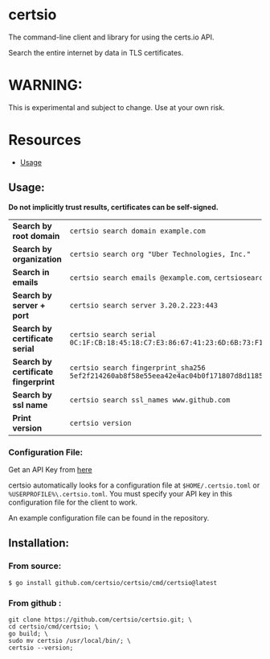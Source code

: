 # certsio
The command-line client and library for using the certs.io API.

Search the entire internet by data in TLS certificates.

# WARNING:
This is experimental and subject to change. Use at your own risk. 

# Resources
- [Usage](#usage)

## Usage:
**Do not implicitly trust results, certificates can be self-signed.**

|                                       |                                                                                                      | 
|---------------------------------------|------------------------------------------------------------------------------------------------------|
| **Search by root domain**             | `certsio search domain example.com`                                                                  |
| **Search by organization**            | `certsio search org "Uber Technologies, Inc."`                                                       |
| **Search in emails** | `certsio search emails @example.com`, `certsiosearch emails keyword`                                 |
| **Search by server + port**           | `certsio search server 3.20.2.223:443`                                                               |
| **Search by certificate serial**      | `certsio search serial 0C:1F:CB:18:45:18:C7:E3:86:67:41:23:6D:6B:73:F1`                              |
| **Search by certificate fingerprint** | `certsio search fingerprint_sha256 5ef2f214260ab8f58e55eea42e4ac04b0f171807d8d1185fddd67470e9ab6096` |
| **Search by ssl name**                | `certsio search ssl_names www.github.com`                                                            | 
| **Print version**                     | `certsio version`                                                                                    |

### Configuration File:

Get an API Key from [here](https://rapidapi.com/certsio-certsio-default/api/certs-io1/pricing)

certsio automatically looks for a configuration file at `$HOME/.certsio.toml` or `%USERPROFILE%\.certsio.toml`. You must specify your API key in this configuration file for the client to work. 

An example configuration file can be found in the repository.


## Installation:
### From source:
```
$ go install github.com/certsio/certsio/cmd/certsio@latest
```
### From github :
```
git clone https://github.com/certsio/certsio.git; \
cd certsio/cmd/certsio; \
go build; \
sudo mv certsio /usr/local/bin/; \
certsio --version;
```

